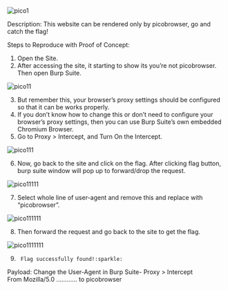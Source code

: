 ![pico1](https://user-images.githubusercontent.com/86824260/126041596-0ba38222-2c72-4489-a17d-fb6ee3ca4972.png)

Description: This website can be rendered only by picobrowser, go and catch the flag!

Steps to Reproduce with Proof of Concept: 
1)	Open the Site.
2)	After accessing the site, it starting to show its you’re not picobrowser. Then open Burp Suite.
	
![pico11](https://user-images.githubusercontent.com/86824260/126041614-bfe59b49-feed-4d8a-b49e-7100735a5b53.png)
 
3)	But remember this, your browser’s proxy settings should be configured so that it can be works properly.
4)	If you don’t know how to change this or don’t need to configure your browser’s proxy settings, then you can use Burp Suite’s own embedded Chromium Browser.
5)	Go to Proxy > Intercept, and Turn On the Intercept.

![pico111](https://user-images.githubusercontent.com/86824260/126041623-5e92a59e-30e9-43c3-b360-15e7ac0c9888.png)
 
6)	Now, go back to the site and click on the flag. After clicking flag button, burp suite window will pop up to forward/drop the request.

 ![pico11111](https://user-images.githubusercontent.com/86824260/126041634-ed1ef9c0-3e08-4e6a-b4a5-8cf38d5f4c62.png)

7)	Select whole line of user-agent and remove this and replace with “picobrowser”.

 ![pico111111](https://user-images.githubusercontent.com/86824260/126041642-fc911126-95ec-4211-b29c-eb61f2f7fab1.png)

8)	Then forward the request and go back to the site to get the flag.

![pico1111111](https://user-images.githubusercontent.com/86824260/126041645-0d3ce39f-0b5e-454f-bdb4-3e8fa0bcbb21.png)

9)      Flag successfully found!:sparkle:

Payload: Change the User-Agent in Burp Suite- Proxy > Intercept  
      From Mozilla/5.0 ………… to picobrowser



